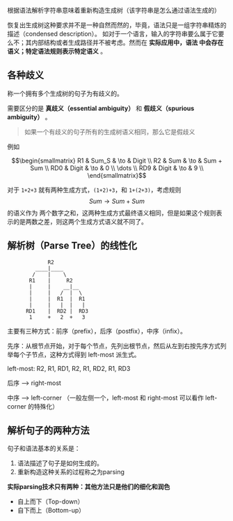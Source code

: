 根据语法解析字符串意味着重新构造生成树（该字符串是怎么通过语法生成的）

恢复出生成树这种要求并不是一种自然而然的，毕竟，语法只是一组字符串精炼的描述（condensed description）。
如对于一个语言，输入的字符串要么属于它要么不；其内部结构或者生成路径并不被考虑。然而在 **实际应用中，语法
中会存在语义；特定语法规则表示特定语义** 。

## 各种歧义

称一个拥有多个生成树的句子为有歧义的。

需要区分的是 **真歧义（essential ambiguity）** 和 **假歧义（spurious ambiguity）** 。

> 如果一个有歧义的句子所有的生成树语义相同，那么它是假歧义

例如

<center>
$$\begin{smallmatrix}
R1  & Sum_S & \to & Digit \\
R2  & Sum   & \to & Sum + Sum \\
RD0 & Digit & \to & 0 \\
\dots \\
RD9 & Digit & \to & 9 \\
\end{smallmatrix}$$
</center>

对于 `1+2+3` 就有两种生成方式，`(1+2)+3`，和 `1+(2+3)`，考虑规则 $$Sum \to Sum + Sum$$ 的语义作为
两个数字之和，这两种生成方式最终语义相同，但是如果这个规则表示的是两数之差，则这两个生成方式语义就不同了。

## 解析树（Parse Tree）的线性化

```
             R2
         ____|____
        /    |    \
       R1    |     R2
       |     |    __|__
       |     |   /  |  \
       |     |  R1  |  R1
       |     |   |  |   |
      RD1    |  RD2 |  RD3
       1     +   2  +   3
```

主要有三种方式：前序（prefix），后序（postfix），中序（infix）。

先序：从根节点开始，对于每个节点，先列出根节点，然后从左到右按先序方式列举每个子节点，这种方式得到 left-most  派生式。

left-most: R2, R1, RD1, R2, R1, RD2, R1, RD3

后序 --> right-most

中序 --> left-corner （一般左侧一个，left-most 和 right-most 可以看作 left-corner 的特殊化）

## 解析句子的两种方法

句子和语法基本的关系是：

1. 语法描述了句子是如何生成的。
2. 重新构造这种关系的过程称之为parsing

**实际parsing技术只有两种：其他方法只是他们的细化和润色**

- 自上而下（Top-down）
- 自下而上（Bottom-up）


